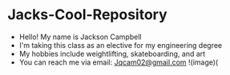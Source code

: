 # Jacks-Cool-Repository
- Hello! My name is Jackson Campbell
- I'm taking this class as an elective for my engineering degree
- My hobbies include weightlifting, skateboarding, and art
- You can reach me via email: Jqcam02@gmail.com
!(image)(

